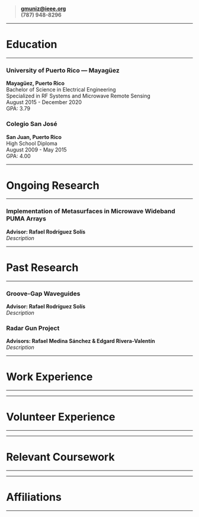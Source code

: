 > [**gmuniz@ieee.org**](mailto:gmuniz@ieee.org)  
> **(787) 948-8296**

***
# Education
***

### University of Puerto Rico — Mayagüez
**Mayagüez, Puerto Rico**  
Bachelor of Science in Electrical Engineering  
Specialized in RF Systems and Microwave Remote Sensing  
August 2015 - December 2020  
GPA: 3.79  


### Colegio San José
**San Juan, Puerto Rico**  
High School Diploma  
August 2009 - May 2015  
GPA: 4.00  


***
# Ongoing Research
***

### Implementation of Metasurfaces in Microwave Wideband PUMA Arrays
**Advisor: Rafael Rodríguez Solís**  
*Description*  


***
# Past Research
***

### Groove-Gap Waveguides
**Advisor: Rafael Rodríguez Solís**  
*Description*  

  
### Radar Gun Project
**Advisors: Rafael Medina Sánchez & Edgard Rivera-Valentín**  
*Description*  

***
# Work Experience
***




***
# Volunteer Experience
***




***
# Relevant Coursework
***




***
# Affiliations
***
